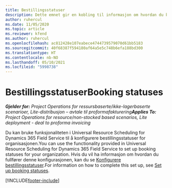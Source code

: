 ```yaml
---
title: Bestillingsstatuser
description: Dette emnet gir en kobling til informasjon om hvordan du konfigurerer bestillingsstatuser i Project Operations.
author: ruhercul
ms.date: 11/05/2020
ms.topic: article
ms.reviewer: kfend
ms.author: ruhercul
ms.openlocfilehash: ac812428e107eabece4744739579070d61bb5183
ms.sourcegitcommit: 40f68387f594180af64a5e5c748b6efa188bd300
ms.translationtype: HT
ms.contentlocale: nb-NO
ms.lasthandoff: 05/10/2021
ms.locfileid: "5998738"
---
```

# <a name="booking-statuses"></a><span data-ttu-id="f7880-103">Bestillingsstatuser</span><span class="sxs-lookup"><span data-stu-id="f7880-103">Booking statuses</span></span>

<span data-ttu-id="f7880-104">_**Gjelder for:** Project Operations for ressursbaserte/ikke-lagerbaserte scenarioer, Lite-distribusjon – avtale til proformafakturering_</span><span class="sxs-lookup"><span data-stu-id="f7880-104">_**Applies To:** Project Operations for resource/non-stocked based scenarios, Lite deployment - deal to proforma invoicing_</span></span>

<span data-ttu-id="f7880-105">Du kan bruke funksjonaliteten i Universal Resource Scheduling for Dynamics 365 Field Service til å konfigurere bestillingsstatuser for organisasjonen.</span><span class="sxs-lookup"><span data-stu-id="f7880-105">You can use the functionality provided in Universal Resource Scheduling for Dynamics 365 Field Service to set up booking statuses for your organization.</span></span> <span data-ttu-id="f7880-106">Hvis du vil ha informasjon om hvordan du fullfører denne konfigurasjonen, kan du se [Konfigurere bestillingsstatuser](/dynamics365/field-service/set-up-booking-statuses).</span><span class="sxs-lookup"><span data-stu-id="f7880-106">For information on how to complete this set up, see [Set up booking statuses](/dynamics365/field-service/set-up-booking-statuses).</span></span>


[!INCLUDE[footer-include](../includes/footer-banner.md)]